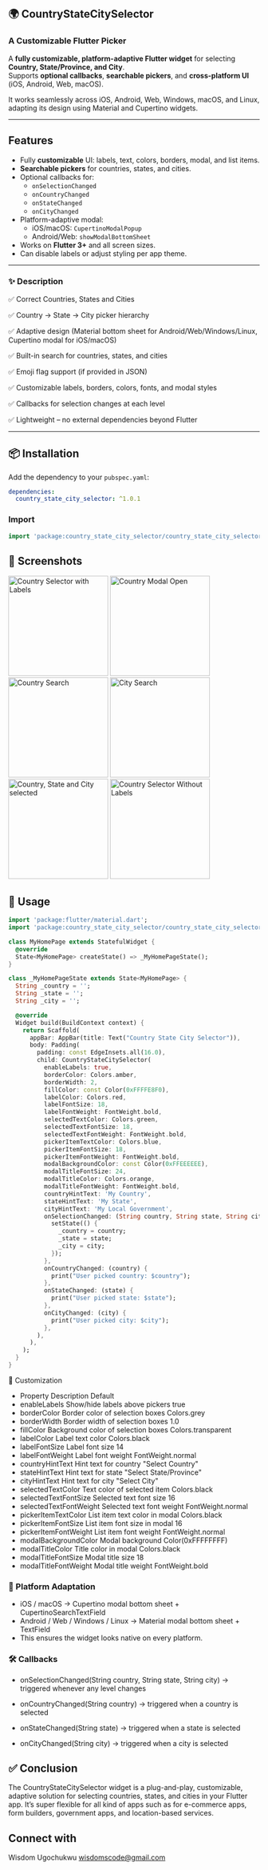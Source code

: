 ## 🌍 CountryStateCitySelector 

### A Customizable Flutter Picker

A **fully customizable, platform-adaptive Flutter widget** for selecting **Country, State/Province, and City**.  
Supports **optional callbacks**, **searchable pickers**, and **cross-platform UI** (iOS, Android, Web, macOS).

It works seamlessly across iOS, Android, Web, Windows, macOS, and Linux, adapting its design using Material and Cupertino widgets.


---

## Features

- Fully **customizable** UI: labels, text, colors, borders, modal, and list items.
- **Searchable pickers** for countries, states, and cities.
- Optional callbacks for:
  - `onSelectionChanged`
  - `onCountryChanged`
  - `onStateChanged`
  - `onCityChanged`
- Platform-adaptive modal:
  - iOS/macOS: `CupertinoModalPopup`
  - Android/Web: `showModalBottomSheet`
- Works on **Flutter 3+** and all screen sizes.
- Can disable labels or adjust styling per app theme.

---

### ✨ Description

✅ Correct Countries, States and Cities

✅ Country → State → City picker hierarchy

✅ Adaptive design (Material bottom sheet for Android/Web/Windows/Linux, Cupertino modal for iOS/macOS)

✅ Built-in search for countries, states, and cities

✅ Emoji flag support (if provided in JSON)

✅ Customizable labels, borders, colors, fonts, and modal styles

✅ Callbacks for selection changes at each level

✅ Lightweight – no external dependencies beyond Flutter


---

## 📦 Installation

Add the dependency to your `pubspec.yaml`:

```yaml
dependencies:
  country_state_city_selector: ^1.0.1
```

### Import
```dart
import 'package:country_state_city_selector/country_state_city_selector.dart';

```

## 📸 Screenshots
<img src="Screenshot1.jpg" alt="Country Selector with Labels" width="200"/>
<img src="Screenshot2.jpg" alt="Country Modal Open" width="200"/>
<img src="Screenshot3.jpg" alt="Country Search" width="200"/>

<img src="Screenshot7.jpg" alt="City Search" width="200"/>
<img src="Screenshot8.jpg" alt="Country, State and City selected" width="200"/>
<img src="Screenshot9.jpg" alt="Country Selector Without Labels" width="200"/>


## 🚀 Usage

```dart
import 'package:flutter/material.dart';
import 'package:country_state_city_selector/country_state_city_selector.dart';

class MyHomePage extends StatefulWidget {
  @override
  State<MyHomePage> createState() => _MyHomePageState();
}

class _MyHomePageState extends State<MyHomePage> {
  String _country = '';
  String _state = '';
  String _city = '';

  @override
  Widget build(BuildContext context) {
    return Scaffold(
      appBar: AppBar(title: Text("Country State City Selector")),
      body: Padding(
        padding: const EdgeInsets.all(16.0),
        child: CountryStateCitySelector(
          enableLabels: true,
          borderColor: Colors.amber,
          borderWidth: 2,
          fillColor: const Color(0xFFFFE8F0),
          labelColor: Colors.red,
          labelFontSize: 18,
          labelFontWeight: FontWeight.bold,
          selectedTextColor: Colors.green,
          selectedTextFontSize: 18,
          selectedTextFontWeight: FontWeight.bold,
          pickerItemTextColor: Colors.blue,
          pickerItemFontSize: 18,
          pickerItemFontWeight: FontWeight.bold,
          modalBackgroundColor: const Color(0xFFEEEEEE),
          modalTitleFontSize: 24,
          modalTitleColor: Colors.orange,
          modalTitleFontWeight: FontWeight.bold,
          countryHintText: 'My Country',
          stateHintText: 'My State',
          cityHintText: 'My Local Government',
          onSelectionChanged: (String country, String state, String city) {
            setState(() {
              _country = country;
              _state = state;
              _city = city;
            });
          },
          onCountryChanged: (country) {
            print("User picked country: $country");
          },
          onStateChanged: (state) {
            print("User picked state: $state");
          },
          onCityChanged: (city) {
            print("User picked city: $city");
          },
        ),
      ),
    );
  }
}

```

🎨 Customization
- Property	Description	Default
- enableLabels	Show/hide labels above pickers	true
- borderColor	Border color of selection boxes	Colors.grey
- borderWidth	Border width of selection boxes	1.0
- fillColor	Background color of selection boxes	Colors.transparent
- labelColor	Label text color	Colors.black
- labelFontSize	Label font size	14
- labelFontWeight	Label font weight	FontWeight.normal
- countryHintText	Hint text for country	"Select Country"
- stateHintText	Hint text for state	"Select State/Province"
- cityHintText	Hint text for city	"Select City"
- selectedTextColor	Text color of selected item	Colors.black
- selectedTextFontSize	Selected text font size	16
- selectedTextFontWeight	Selected text font weight	FontWeight.normal
- pickerItemTextColor	List item text color in modal	Colors.black
- pickerItemFontSize	List item font size in modal	16
- pickerItemFontWeight	List item font weight	FontWeight.normal
- modalBackgroundColor	Modal background	Color(0xFFFFFFFF)
- modalTitleColor	Title color in modal	Colors.black
- modalTitleFontSize	Modal title size	18
- modalTitleFontWeight	Modal title weight	FontWeight.bold

### 📱 Platform Adaptation

- iOS / macOS → Cupertino modal bottom sheet + CupertinoSearchTextField
- Android / Web / Windows / Linux → Material modal bottom sheet + TextField
- This ensures the widget looks native on every platform.

### 🛠 Callbacks

- onSelectionChanged(String country, String state, String city) → triggered whenever any level changes
- onCountryChanged(String country) → triggered when a country is selected
- onStateChanged(String state) → triggered when a state is selected

- onCityChanged(String city) → triggered when a city is selected




## ✅ Conclusion

The CountryStateCitySelector widget is a plug-and-play, customizable, adaptive solution for selecting countries, states, and cities in your Flutter app.
It’s super flexible for all kind of apps such as for e-commerce apps, form builders, government apps, and location-based services.

## Connect with
Wisdom Ugochukwu
wisdomscode@gmail.com




